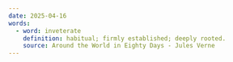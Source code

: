 ```yaml
---
date: 2025-04-16
words:
  - word: inveterate
    definition: habitual; firmly established; deeply rooted.
    source: Around the World in Eighty Days - Jules Verne
---
```

